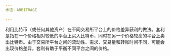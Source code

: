 ```yaml
---
术语：ARBITRAGE

---
```

利用比特币（或任何其他资产）在不同交易所平台上的价格差异获利的做法。套利是指在一个价格相对较低的平台上买入比特币，同时在另一个价格较高的平台上卖出比特币。由于交易所平台之间的流动性、需求、交易量和转账时间不同，可能会出现价格差异。套利有助于平衡不同平台之间的价格。